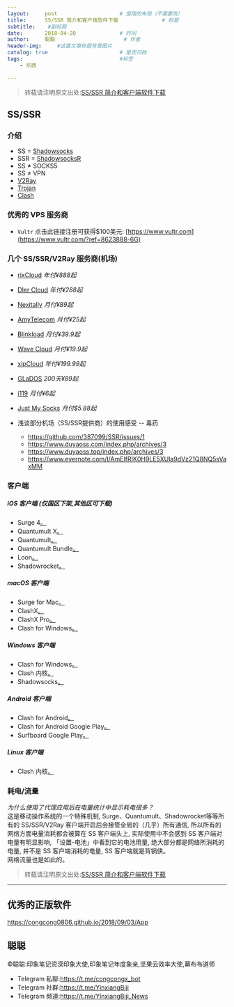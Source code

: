 ```yaml
---
layout:     post                    # 使用的布局（不需要改）
title:      SS/SSR 简介和客户端软件下载              # 标题 
subtitle:    #副标题
date:       2018-04-20              # 时间
author:     聪聪                      # 作者
header-img:     #这篇文章标题背景图片
catalog: true                       # 是否归档
tags:                               #标签
    - 东西

---
```

> 转载请注明原文出处:[SS/SSR 简介和客户端软件下载](https://congcong0806.github.io/2018/04/20/SS)

## SS/SSR

### 介绍
- SS = [Shadowsocks](https://zh.wikipedia.org/wiki/Shadowsocks)
- SSR = [ShadowsocksR](https://zh.wikipedia.org/wiki/ShadowsocksR)
- SS ≠ SOCKS5
- SS ≠ VPN
- [V2Ray](https://www.v2ray.com)
- [Trojan](https://github.com/trojan-gfw/trojan)
- [Clash](https://github.com/Dreamacro/clash)

### 优秀的 VPS 服务商
* `Vultr` 
点击此链接注册可获得$100美元: [https://www.vultr.com](https://www.vultr.com/?ref=8623888-6G)

### 几个 SS/SSR/V2Ray 服务商(机场)
* [rixCloud](https://rixcloud.com) *年付¥888起*
* [Dler Cloud](https://dlercloud.com/auth/register?affid=8079) *年付¥288起*
* [Nexitally](https://bit.ly/2mJQpTf) *月付¥89起*
* [AmyTelecom](https://www.amysecure.com/aff.php?aff=3) *月付¥25起*
* [Blinkload](https://blinkload.to/aff/Y3SH) *月付¥39.9起*
* [Wave Cloud](https://bit.ly/31skHtU) *月付¥19.9起*
* [xipCloud](https://xipcloud.com/zh) *年付¥199.99起*
* [GLaDOS](https://glados.work/landing/NXKI7-MX0LD-7BP2F-QUZSA) *200天¥89起*
* [i119](https://i119.co/auth/register?code=Gxkm) *月付¥6起*
* [Just My Socks](https://bit.ly/2mJ1FPC) *月付$5.88起*


* 浅谈部分机场（SS/SSR提供商）的使用感受 -- 毒药
    - <https://github.com/387099/SSR/issues/1>
    - <https://www.duyaoss.com/index.php/archives/3>
    - <https://www.duyaoss.top/index.php/archives/3>
    - <https://www.evernote.com/l/AmEIfRIK0H9LE5XUla9dVz21Q8NQ5sVaxMM>

### 客户端

##### iOS 客户端 (仅国区下架,其他区可下载)
- Surge 4[。](https://apps.apple.com/us/app/id1442620678)
- Quantumult X[。](https://apps.apple.com/us/app/quantumult-x/id1443988620)
- Quantumult[。](https://apps.apple.com/us/app/quantumult/id1252015438)
- Quantumult Bundle[。](https://apps.apple.com/us/app-bundle/quantumult-x-upgrade/id1482985563)
- Loon[。](https://apps.apple.com/us/app/loon/id1373567447)
- Shadowrocket[。](https://apps.apple.com/us/app/shadowrocket/id932747118)

##### macOS 客户端
- Surge for Mac[。](http://nssurge.com)
- ClashX[。](https://github.com/yichengchen/clashX/releases)
- ClashX Pro[。](https://install.appcenter.ms/users/clashx/apps/clashx-pro/distribution_groups/public)
- Clash for Windows[。](https://github.com/Fndroid/clash_for_windows_pkg/releases)

##### Windows 客户端
- Clash for Windows[。](https://github.com/Fndroid/clash_for_windows_pkg/releases)
- Clash 内核[。](https://github.com/Dreamacro/clash/releases)
- Shadowsocks[。](https://github.com/shadowsocks/shadowsocks-windows/releases)

##### Android 客户端
- Clash for Android[。](https://github.com/Kr328/ClashForAndroid/releases)
- Clash for Android Google Play[。](https://play.google.com/store/apps/details?id=com.github.kr328.clash)
- Surfboard Google Play[。](https://play.google.com/store/apps/details?id=com.getsurfboard) 

##### Linux 客户端
- Clash 内核[。](https://github.com/Dreamacro/clash/releases)

### 耗电/流量
*为什么使用了代理应用后在电量统计中显示耗电很多？*<br/>
这是移动操作系统的一个特殊机制, Surge、Quantumult、Shadowrocket等等所有的 SS/SSR/V2Ray 客户端开启后会接管全局的（几乎）所有通信, 所以所有的网络方面电量消耗都会被算在 SS 客户端头上, 实际使用中不会感到 SS 客户端对电量有明显影响, 「设置-电池」中看到它的电池用量, 绝大部分都是网络所消耗的电量, 并不是 SS 客户端消耗的电量, SS 客户端就是背锅侠。<br>
网络流量也是如此的。


> 转载请注明原文出处:[SS/SSR 简介和客户端软件下载](https://congcong0806.github.io/2018/04/20/SS)

- - - -

## 优秀的正版软件
<https://congcong0806.github.io/2018/09/03/App>

## 聪聪
&copy;聪聪:印象笔记资深印象大使,印象笔记年度象亲,坚果云效率大使,幕布布道师

* Telegram 私聊:<https://t.me/congcongx_bot>
* Telegram 社群:<https://t.me/YinxiangBiji>
* Telegram 频道:<https://t.me/YinxiangBiji_News>
